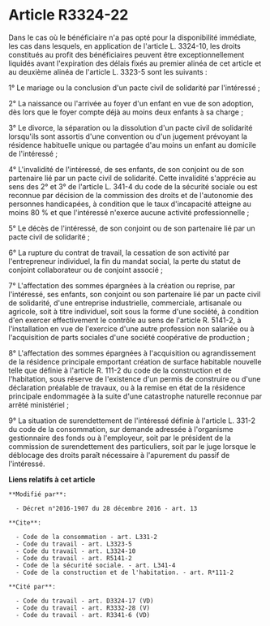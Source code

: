 # Article R3324-22

Dans le cas où le bénéficiaire n'a pas opté pour la disponibilité immédiate, les cas dans lesquels, en application de
l'article L. 3324-10, les droits constitués au profit des bénéficiaires peuvent être exceptionnellement liquidés avant
l'expiration des délais fixés au premier alinéa de cet article et au deuxième alinéa de l'article L. 3323-5 sont les
suivants : 

1° Le mariage ou la conclusion d'un pacte civil de solidarité par l'intéressé ;

2° La naissance ou l'arrivée au foyer d'un enfant en vue de son adoption, dès lors que le foyer compte déjà au moins deux
enfants à sa charge ;

3° Le divorce, la séparation ou la dissolution d'un pacte civil de solidarité lorsqu'ils sont assortis d'une convention ou
d'un jugement prévoyant la résidence habituelle unique ou partagée d'au moins un enfant au domicile de l'intéressé ;

4° L'invalidité de l'intéressé, de ses enfants, de son conjoint ou de son partenaire lié par un pacte civil de solidarité.
Cette invalidité s'apprécie au sens des 2° et 3° de l'article L. 341-4 du code de la sécurité sociale ou est reconnue par
décision de la commission des droits et de l'autonomie des personnes handicapées, à condition que le taux d'incapacité
atteigne au moins 80 % et que l'intéressé n'exerce aucune activité professionnelle ;

5° Le décès de l'intéressé, de son conjoint ou de son partenaire lié par un pacte civil de solidarité ; 

6° La rupture du contrat de travail, la cessation de son activité par l'entrepreneur individuel, la fin du mandat social, la
perte du statut de conjoint collaborateur ou de conjoint associé ;

7° L'affectation des sommes épargnées à la création ou reprise, par l'intéressé, ses enfants, son conjoint ou son partenaire
lié par un pacte civil de solidarité, d'une entreprise industrielle, commerciale, artisanale ou agricole, soit à titre
individuel, soit sous la forme d'une société, à condition d'en exercer effectivement le contrôle au sens de l'article R.
5141-2, à l'installation en vue de l'exercice d'une autre profession non salariée ou à l'acquisition de parts sociales d'une
société coopérative de production ; 

8° L'affectation des sommes épargnées à l'acquisition ou agrandissement de la résidence principale emportant création de
surface habitable nouvelle telle que définie à l'article R. 111-2 du code de la construction et de l'habitation, sous réserve
de l'existence d'un permis de construire ou d'une déclaration préalable de travaux, ou à la remise en état de la résidence
principale endommagée à la suite d'une catastrophe naturelle reconnue par arrêté ministériel ; 

9° La situation de surendettement de l'intéressé définie à l'article L. 331-2 du code de la consommation, sur demande
adressée à l'organisme gestionnaire des fonds ou à l'employeur, soit par le président de la commission de surendettement des
particuliers, soit par le juge lorsque le déblocage des droits paraît nécessaire à l'apurement du passif de l'intéressé.

**Liens relatifs à cet article**

	**Modifié par**:

	  - Décret n°2016-1907 du 28 décembre 2016 - art. 13

	**Cite**:

	  - Code de la consommation - art. L331-2
	  - Code du travail - art. L3323-5
	  - Code du travail - art. L3324-10
	  - Code du travail - art. R5141-2
	  - Code de la sécurité sociale. - art. L341-4
	  - Code de la construction et de l'habitation. - art. R*111-2

	**Cité par**:

	  - Code du travail - art. D3324-17 (VD)
	  - Code du travail - art. R3332-28 (V)
	  - Code du travail - art. R3341-6 (VD)
